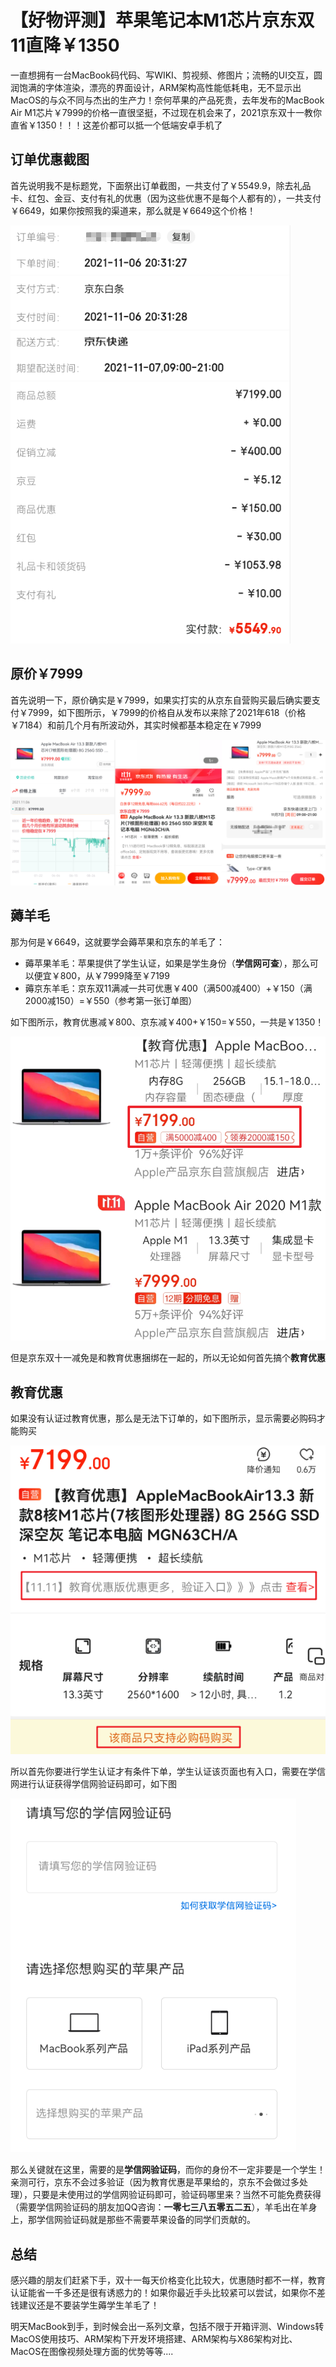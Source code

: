 # 【好物评测】苹果笔记本M1芯片京东双11直降￥1350

一直想拥有一台MacBook码代码、写WIKI、剪视频、修图片；流畅的UI交互，圆润饱满的字体渲染，漂亮的界面设计，ARM架构高性能低耗电，无不显示出MacOS的与众不同与杰出的生产力！奈何苹果的产品死贵，去年发布的MacBook Air M1芯片￥7999的价格一直很坚挺，不过现在机会来了，2021京东双十一教你直省￥1350！！！这差价都可以抵一个低端安卓手机了

## 订单优惠截图

首先说明我不是标题党，下面祭出订单截图，一共支付了￥5549.9，除去礼品卡、红包、金豆、支付有礼的优惠（因为这些优惠不是每个人都有的），一共支付￥6649，如果你按照我的渠道来，那么就是￥6649这个价格！

![image-20211106212534842](assets/2021-11-06_【好物评测】苹果笔记本M1芯片京东双11直降￥1350/image-20211106212534842.png)

## 原价￥7999

首先说明一下，原价确实是￥7999，如果实打实的从京东自营购买最后确实要支付￥7999，如下图所示，￥7999的价格自从发布以来除了2021年618（价格￥7184）和前几个月有所波动外，其实时候都基本稳定在￥7999

![image-20211106213752414](assets/2021-11-06_【好物评测】苹果笔记本M1芯片京东双11直降￥1350/image-20211106213752414.png)

## 薅羊毛

那为何是￥6649，这就要学会薅苹果和京东的羊毛了：

- 薅苹果羊毛：苹果提供了学生认证，如果是学生身份（**学信网可查**），那么可以便宜￥800，从￥7999降至￥7199
- 薅京东羊毛：京东双11满减一共可优惠￥400（满500减400）+￥150（满2000减150）=￥550（参考第一张订单图）

如下图所示，教育优惠减￥800、京东减￥400+￥150=￥550，一共是￥1350！

![image-20211106214949351](assets/2021-11-06_【好物评测】苹果笔记本M1芯片京东双11直降￥1350/image-20211106214949351.png)

但是京东双十一减免是和教育优惠捆绑在一起的，所以无论如何首先搞个**教育优惠**

## 教育优惠

如果没有认证过教育优惠，那么是无法下订单的，如下图所示，显示需要必购码才能购买

![image-20211106215435188](assets/2021-11-06_【好物评测】苹果笔记本M1芯片京东双11直降￥1350/image-20211106215435188.png)

所以首先你要进行学生认证才有条件下单，学生认证该页面也有入口，需要在学信网进行认证获得学信网验证码即可，如下图

![image-20211106221108516](assets/2021-11-06_【好物评测】苹果笔记本M1芯片京东双11直降￥1350/image-20211106221108516.png)

那么关键就在这里，需要的是**学信网验证码**，而你的身份不一定非要是一个学生！亲测可行，京东不会过多验证（因为教育优惠是苹果给的，京东不会做过多处理），只要是未使用过的学信网验证码即可，验证码哪里来？当然不可能免费获得（需要学信网验证码的朋友加QQ咨询：**一零七三八五零五二五**），羊毛出在羊身上，那学信网验证码就是那些不需要苹果设备的同学们贡献的。

## 总结

感兴趣的朋友们赶紧下手，双十一每天价格变化比较大，优惠随时都不一样，教育认证能省一千多还是很有诱惑力的！如果你最近手头比较紧可以尝试，如果你不差钱建议还是不要装学生薅学生羊毛了！

明天MacBook到手，到时候会出一系列文章，包括不限于开箱评测、Windows转MacOS使用技巧、ARM架构下开发环境搭建、ARM架构与X86架构对比、MacOS在图像视频处理方面的优势等等....